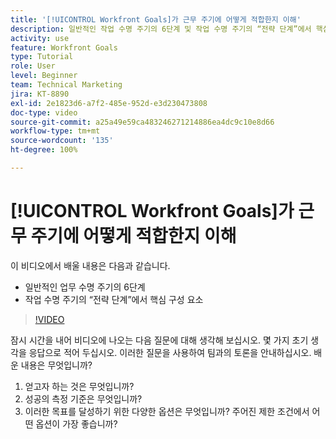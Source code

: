```yaml
---
title: '[!UICONTROL Workfront Goals]가 근무 주기에 어떻게 적합한지 이해'
description: 일반적인 작업 수명 주기의 6단계 및 작업 수명 주기의 “전략 단계”에서 핵심 구성 요소에 대해 알아봅니다.
activity: use
feature: Workfront Goals
type: Tutorial
role: User
level: Beginner
team: Technical Marketing
jira: KT-8890
exl-id: 2e1823d6-a7f2-485e-952d-e3d230473808
doc-type: video
source-git-commit: a25a49e59ca483246271214886ea4dc9c10e8d66
workflow-type: tm+mt
source-wordcount: '135'
ht-degree: 100%

---
```


# [!UICONTROL Workfront Goals]가 근무 주기에 어떻게 적합한지 이해

이 비디오에서 배울 내용은 다음과 같습니다.

* 일반적인 업무 수명 주기의 6단계
* 작업 수명 주기의 “전략 단계”에서 핵심 구성 요소

>[!VIDEO](https://video.tv.adobe.com/v/335184/?quality=12&learn=on)

<!--
Your turn graphic
-->

잠시 시간을 내어 비디오에 나오는 다음 질문에 대해 생각해 보십시오. 몇 가지 초기 생각을 응답으로 적어 두십시오. 이러한 질문을 사용하여 팀과의 토론을 안내하십시오. 배운 내용은 무엇입니까?

1. 얻고자 하는 것은 무엇입니까?
1. 성공의 측정 기준은 무엇입니까?
1. 이러한 목표를 달성하기 위한 다양한 옵션은 무엇입니까? 주어진 제한 조건에서 어떤 옵션이 가장 좋습니까?
